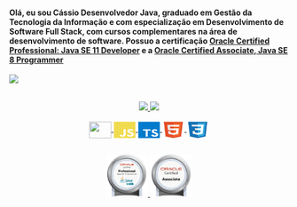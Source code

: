
#### Olá, eu sou Cássio Desenvolvedor Java, graduado em Gestão da Tecnologia da Informação e com especialização em Desenvolvimento de Software Full Stack, com cursos complementares na área de desenvolvimento de software. Possuo a certificação <a href="https://www.credly.com/badges/2cd778d6-e9ed-4244-8cc0-99622452061f" title="Oracle Certified Professional: Java SE 11 Developer" target="_blank">Oracle Certified Professional: Java SE 11 Developer</a> e a <a href="https://www.credly.com/badges/55a8d85f-58d5-4ef2-8ae4-07f14f3513c4/public_url" title="Oracle Certified Associate, Java SE 8 Programmer" target="_blank">Oracle Certified Associate, Java SE 8 Programmer</a>
<div>
    <a href="http://www.linkedin.com/in/cassio09alves" target="_blank">
        <img src="https://img.shields.io/badge/-LinkedIn-%230077B5?style=for-the-badge&logo=linkedin&logoColor=white" />
    </a>
</div>

##

<div align="center">
    <a href="https://github.com/cassio-kdev">
        <img height="180em"
            src="https://github-readme-stats.vercel.app/api?username=cassio-kdev&show_icons=true&theme=dark&include_all_commits=true&count_private=true">
        <img height="180em"
            src="https://github-readme-stats.vercel.app/api/top-langs/?username=cassio-kdev&layout=compact&langs_count=7&theme=dark" />
</div>

<div align="center"><br>
    <img align="center" alt="" height="30" width="40"
        src="https://img.shields.io/badge/Java-ED8B00?style=for-the-badge&logo=java&logoColor=white">
    <img align="center" alt="" height="30" width="40"
        src="https://raw.githubusercontent.com/devicons/devicon/master/icons/javascript/javascript-plain.svg">
    <img align="center" alt="" height="30" width="40"
        src="https://raw.githubusercontent.com/devicons/devicon/master/icons/typescript/typescript-plain.svg">
    <img align="center" alt="" height="30" width="40"
        src="https://raw.githubusercontent.com/devicons/devicon/master/icons/html5/html5-original.svg">
    <img align="center" alt="" height="30" width="40"
        src="https://raw.githubusercontent.com/devicons/devicon/master/icons/css3/css3-original.svg">
</div>

##

<div align="center">   
      <a href="https://www.credly.com/badges/2cd778d6-e9ed-4244-8cc0-99622452061f" target="_blank">
        <img height="15%" width="15%" alt="Oracle Certified Professional: Java SE 11 Developer" title="Oracle Certified Professional: Java SE 11 Developer" src="https://github.com/cassio-kdev/cassio-kdev/blob/master/Oracle_Java_SE_11_Developer.jpg"
            target="_blank">
            </a>
    <a href="https://www.credly.com/badges/55a8d85f-58d5-4ef2-8ae4-07f14f3513c4/public_url" target="_blank">
        <img height="15%" width="15%" alt="Oracle Certified Associate, Java SE 8 Programmer" title="Oracle Certified Associate, Java SE 8 Programmer" src="https://github.com/cassio-kdev/cassio-kdev/blob/master/oca-java-se-8.png"
            target="_blank" />
    </a>
</div>
